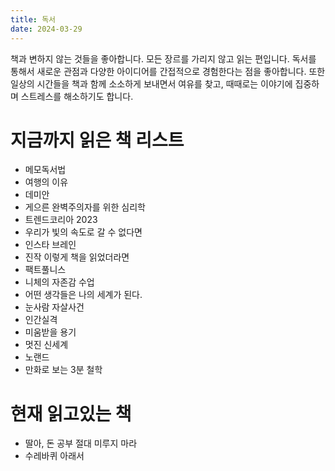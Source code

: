 ```yaml
---
title: 독서
date: 2024-03-29
---
```


책과 변하지 않는 것들을 좋아합니다. 모든 장르를 가리지 않고 읽는 편입니다. 독서를 통해서 새로운 관점과 다양한 아이디어를 간접적으로 경험한다는 점을 좋아합니다. 또한 일상의 시간들을 책과 함께 소소하게 보내면서 여유를 찾고, 때때로는 이야기에 집중하며 스트레스를 해소하기도 합니다.


# 지금까지 읽은 책 리스트
- 메모독서법
- 여행의 이유
- 데미안
- 게으른 완벽주의자를 위한 심리학
- 트렌드코리아 2023
- 우리가 빛의 속도로 갈 수 없다면
- 인스타 브레인
- 진작 이렇게 책을 읽었더라면
- 팩트풀니스
- 니체의 자존감 수업
- 어떤 생각들은 나의 세계가 된다.
- 눈사람 자살사건
- 인간실격
- 미움받을 용기
- 멋진 신세계
- 노랜드
- 만화로 보는 3분 철학

# 현재 읽고있는 책
- 딸아, 돈 공부 절대 미루지 마라
- 수레바퀴 아래서